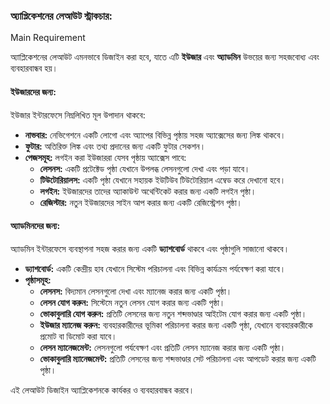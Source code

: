 ### **অ্যাপ্লিকেশনের লেআউট স্ট্রাকচার:**  

Main Requirement

অ্যাপ্লিকেশনের লেআউট এমনভাবে ডিজাইন করা হবে, যাতে এটি **ইউজার** এবং **অ্যাডমিন** উভয়ের জন্য সহজবোধ্য এবং ব্যবহারবান্ধব হয়।  

#### **ইউজারদের জন্য:**  
ইউজার ইন্টারফেসে নিম্নলিখিত মূল উপাদান থাকবে:  
- **নাভবার:** নেভিগেশনে একটি লোগো এবং অ্যাপের বিভিন্ন পৃষ্ঠায় সহজ অ্যাক্সেসের জন্য লিঙ্ক থাকবে।  
- **ফুটার:** অতিরিক্ত লিঙ্ক এবং তথ্য প্রদানের জন্য একটি ফুটার সেকশন।  
- **পেজসমূহ:** লগইন করা ইউজাররা যেসব পৃষ্ঠায় অ্যাক্সেস পাবে:  
  - **লেসনস:** একটি প্রটেক্টেড পৃষ্ঠা যেখানে উপলব্ধ লেসনগুলো দেখা এবং পড়া যাবে।  
  - **টিউটোরিয়ালস:** একটি পৃষ্ঠা যেখানে সহায়ক ইউটিউব টিউটোরিয়াল এম্বেড করে দেখানো হবে।  
  - **লগইন:** ইউজারদের তাদের অ্যাকাউন্ট অথেন্টিকেট করার জন্য একটি লগইন পৃষ্ঠা।  
  - **রেজিস্টার:** নতুন ইউজারদের সাইন আপ করার জন্য একটি রেজিস্ট্রেশন পৃষ্ঠা।  

#### **অ্যাডমিনদের জন্য:**  
অ্যাডমিন ইন্টারফেসে ব্যবস্থাপনা সহজ করার জন্য একটি **ড্যাশবোর্ড** থাকবে এবং পৃষ্ঠাগুলি সাজানো থাকবে।  
- **ড্যাশবোর্ড:** একটি কেন্দ্রীয় হাব যেখানে সিস্টেম পরিচালনা এবং বিভিন্ন কার্যক্রম পর্যবেক্ষণ করা যাবে।  
- **পৃষ্ঠাসমূহ:**  
  - **লেসনস:** বিদ্যমান লেসনগুলো দেখা এবং ম্যানেজ করার জন্য একটি পৃষ্ঠা।  
  - **লেসন যোগ করুন:** সিস্টেমে নতুন লেসন যোগ করার জন্য একটি পৃষ্ঠা।  
  - **ভোকাবুলারি যোগ করুন:** প্রতিটি লেসনের জন্য নতুন শব্দভাণ্ডার আইটেম যোগ করার জন্য একটি পৃষ্ঠা।  
  - **ইউজার ম্যানেজ করুন:** ব্যবহারকারীদের ভূমিকা পরিচালনা করার জন্য একটি পৃষ্ঠা, যেখানে ব্যবহারকারীকে প্রমোট বা ডিমোট করা যাবে।  
  - **লেসন ম্যানেজমেন্ট:** লেসনগুলো পর্যবেক্ষণ এবং প্রতিটি লেসন ম্যানেজ করার জন্য একটি পৃষ্ঠা।  
  - **ভোকাবুলারি ম্যানেজমেন্ট:** প্রতিটি লেসনের জন্য শব্দভাণ্ডার সেট পরিচালনা এবং আপডেট করার জন্য একটি পৃষ্ঠা।  

এই লেআউট ডিজাইন অ্যাপ্লিকেশনকে কার্যকর ও ব্যবহারবান্ধব করবে।  